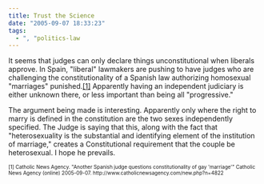```yaml
---
title: Trust the Science
date: "2005-09-07 18:33:23"
tags:
  - ", "politics-law
---
```

<p>It seems that judges can only declare things unconstitutional when liberals approve.  In Spain, "liberal" lawmakers are pushing to have judges who are challenging the constitutionality of a Spanish law authorizing homosexual "marriages" punished.<a href="http://www.catholicnewsagency.com/new.php?n=4822">[1]</a> Apparently having an independent judiciary is either unknown there, or less important than being all "progressive."</p>  <p>The argument being made is interesting.  Apparently only where the right to marry is defined in the constitution are the two sexes independently specified.  The Judge is saying that this, along with the fact that "heterosexuality is the substantial and identifying element of the institution of marriage," creates a Constitutional requirement that the couple be heterosexual.  I hope he prevails.</p>  <font size="-2"> [1] Catholic News Agency.  "Another Spanish judge questions constitutionality of gay 'marriage'" Catholic News Agency (online) 2005-09-07. http://www.catholicnewsagency.com/new.php?n=4822  </font>

